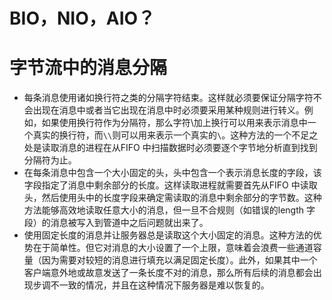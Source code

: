 # BIO，NIO，AIO？


# 字节流中的消息分隔

- 每条消息使用诸如换行符之类的分隔字符结束。这样就必须要保证分隔字符不会出现在消息中或者当它出现在消息中时必须要采用某种规则进行转义。例如，如果使用换行符作为分隔符，那么字符\加上换行可以用来表示消息中一个真实的换行符，而`\\`则可以用来表示一个真实的`\`。这种方法的一个不足之处是读取消息的进程在从FIFO 中扫描数据时必须要逐个字节地分析直到找到分隔符为止。
- 在每条消息中包含一个大小固定的头，头中包含一个表示消息长度的字段，该字段指定了消息中剩余部分的长度。这样读取进程就需要首先从FIFO 中读取头，然后使用头中的长度字段来确定需读取的消息中剩余部分的字节数。这种方法能够高效地读取任意大小的消息，但一旦不合规则（如错误的length 字段）的消息被写入到管道中之后问题就出来了。
- 使用固定长度的消息并让服务器总是读取这个大小固定的消息。这种方法的优势在于简单性。但它对消息的大小设置了一个上限，意味着会浪费一些通道容量（因为需要对较短的消息进行填充以满足固定长度）。此外，如果其中一个客户端意外地或故意发送了一条长度不对的消息，那么所有后续的消息都会出现步调不一致的情况，并且在这种情况下服务器是难以恢复的。